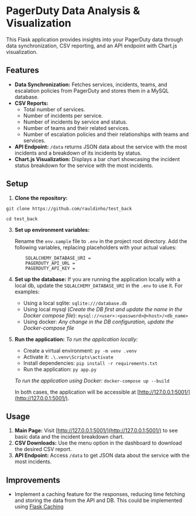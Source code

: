 # PagerDuty Data Analysis & Visualization

This Flask application provides insights into your PagerDuty data through data synchronization, CSV reporting, and an API endpoint with Chart.js visualization.

## Features

-   **Data Synchronization:** Fetches services, incidents, teams, and escalation policies from PagerDuty and stores them in a MySQL database.
-   **CSV Reports:**
    -   Total number of services.
    -   Number of incidents per service.
    -   Number of incidents by service and status.
    -   Number of teams and their related services.
    -   Number of escalation policies and their relationships with teams and services.
-   **API Endpoint:** `/data` returns JSON data about the service with the most incidents and a breakdown of its incidents by status.
-   **Chart.js Visualization:** Displays a bar chart showcasing the incident status breakdown for the service with the most incidents.

## Setup

1.  **Clone the repository:**

`git clone https://github.com/rauldinho/test_back`

`cd test_back`

3.  **Set up environment variables:**

    Rename the `env.sample` file to `.env` in the project root directory. Add the following variables, replacing placeholders with your actual values:

    ```
        SQLALCHEMY_DATABASE_URI =
        PAGERDUTY_API_URL =
        PAGERDUTY_API_KEY =
    ```

4.  **Set up the database:**
    If you are running the application locally with a local db, update the `SQLALCHEMY_DATABASE_URI` in the `.env` to use it. For examples:

    -   Using a local sqlite:
        `sqlite:///database.db`
    -   Using local mysql (_Create the DB first and update the name in the Docker compose file_):
        `mysql://<user>:<password>@<host>/<db_name>`
    -   Using docker:
        _Any change in the DB configuration, update the Docker-compose file_

5.  **Run the application:**
    _To run the application locally:_

    -   Create a virtual environment: `py -m venv .venv`
    -   Activate it: `.\.venv\Scripts\activate`
    -   Install dependencies: `pip install -r requirements.txt`
    -   Run the application: `py app.py`

    _To run the application using Docker:_
    `docker-compose up --build `

    In both cases, the application will be accessible at [http://127.0.0.1:5001/](http://127.0.0.1:5001/).

## Usage

1.  **Main Page:** Visit [http://127.0.0.1:5001/](http://127.0.0.1:5001/) to see basic data and the incident breakdown chart.
2.  **CSV Downloads:** Use the menu option in the dashboard to download the desired CSV report.
3.  **API Endpoint:** Access `/data` to get JSON data about the service with the most incidents.

## Improvements

-   Implement a caching feature for the responses, reducing time fetching and storing the data from the API and DB. This could be implemented using [Flask Caching](https://flask-caching.readthedocs.io/en/latest/)
